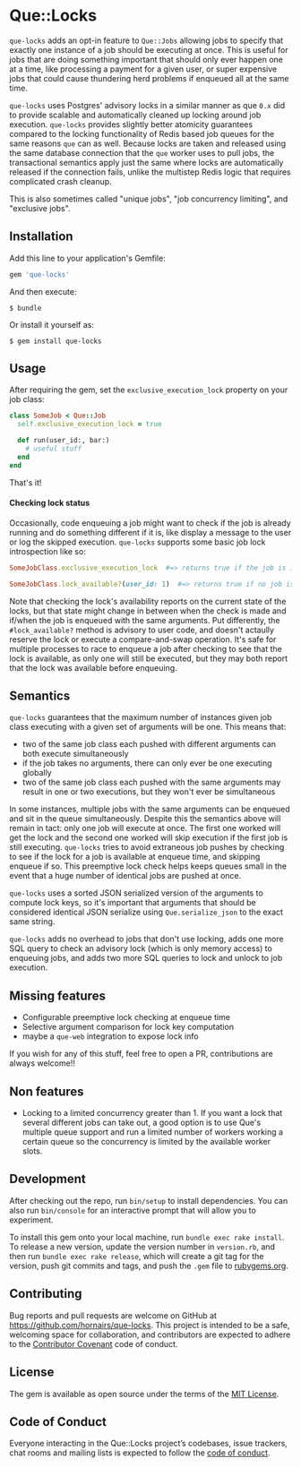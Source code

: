 # Que::Locks

`que-locks` adds an opt-in feature to `Que::Jobs` allowing jobs to specify that exactly one instance of a job should be executing at once. This is useful for jobs that are doing something important that should only ever happen one at a time, like processing a payment for a given user, or super expensive jobs that could cause thundering herd problems if enqueued all at the same time.

`que-locks` uses Postgres' advisory locks in a similar manner as que `0.x` did to provide scalable and automatically cleaned up locking around job execution. `que-locks` provides slightly better atomicity guarantees compared to the locking functionality of Redis based job queues for the same reasons `que` can as well. Because locks are taken and released using the same database connection that the `que` worker uses to pull jobs, the transactional semantics apply just the same where locks are automatically released if the connection fails, unlike the multistep Redis logic that requires complicated crash cleanup.

This is also sometimes called "unique jobs", "job concurrency limiting", and "exclusive jobs".

## Installation

Add this line to your application's Gemfile:

```ruby
gem 'que-locks'
```

And then execute:

    $ bundle

Or install it yourself as:

    $ gem install que-locks

## Usage

After requiring the gem, set the `exclusive_execution_lock` property on your job class:

```ruby
class SomeJob < Que::Job
  self.exclusive_execution_lock = true

  def run(user_id:, bar:)
    # useful stuff
  end
end
```

That's it!

#### Checking lock status

Occasionally, code enqueuing a job might want to check if the job is already running and do something different if it is, like display a message to the user or log the skipped execution. `que-locks` supports some basic job lock introspection like so:

```ruby
SomeJobClass.exclusive_execution_lock  #=> returns true if the job is indeed using que-locks

SomeJobClass.lock_available?(user_id: 1)  #=> returns true if no job is currently enqueued with these arguments or running right now holding the lock
```

Note that checking the lock's availability reports on the current state of the locks, but that state might change in between when the check is made and if/when the job is enqueued with the same arguments. Put differently, the `#lock_available?` method is advisory to user code, and doesn't actaully reserve the lock or execute a compare-and-swap operation. It's safe for multiple processes to race to enqueue a job after checking to see that the lock is available, as only one will still be executed, but they may both report that the lock was available before enqueuing.

## Semantics

`que-locks` guarantees that the maximum number of instances given job class executing with a given set of arguments will be one. This means that:

- two of the same job class each pushed with different arguments can both execute simultaneously
- if the job takes no arguments, there can only ever be one executing globally
- two of the same job class each pushed with the same arguments may result in one or two executions, but they won't ever be simultaneous

In some instances, multiple jobs with the same arguments can be enqueued and sit in the queue simultaneously. Despite this the semantics above will remain in tact: only one job will execute at once. The first one worked will get the lock and the second one worked will skip execution if the first job is still executing. `que-locks` tries to avoid extraneous job pushes by checking to see if the lock for a job is available at enqueue time, and skipping enqueue if so. This preemptive lock check helps keeps queues small in the event that a huge number of identical jobs are pushed at once.

`que-locks` uses a sorted JSON serialized version of the arguments to compute lock keys, so it's important that arguments that should be considered identical JSON serialize using `Que.serialize_json` to the exact same string.

`que-locks` adds no overhead to jobs that don't use locking, adds one more SQL query to check an advisory lock (which is only memory access) to enqueuing jobs, and adds two more SQL queries to lock and unlock to job execution.

## Missing features

- Configurable preemptive lock checking at enqueue time
- Selective argument comparison for lock key computation
- maybe a `que-web` integration to expose lock info

If you wish for any of this stuff, feel free to open a PR, contributions are always welcome!!

## Non features

- Locking to a limited concurrency greater than 1. If you want a lock that several different jobs can take out, a good option is to use Que's multiple queue support and run a limited number of workers working a certain queue so the concurrency is limited by the available worker slots.

## Development

After checking out the repo, run `bin/setup` to install dependencies. You can also run `bin/console` for an interactive prompt that will allow you to experiment.

To install this gem onto your local machine, run `bundle exec rake install`. To release a new version, update the version number in `version.rb`, and then run `bundle exec rake release`, which will create a git tag for the version, push git commits and tags, and push the `.gem` file to [rubygems.org](https://rubygems.org).

## Contributing

Bug reports and pull requests are welcome on GitHub at https://github.com/hornairs/que-locks. This project is intended to be a safe, welcoming space for collaboration, and contributors are expected to adhere to the [Contributor Covenant](http://contributor-covenant.org) code of conduct.

## License

The gem is available as open source under the terms of the [MIT License](https://opensource.org/licenses/MIT).

## Code of Conduct

Everyone interacting in the Que::Locks project’s codebases, issue trackers, chat rooms and mailing lists is expected to follow the [code of conduct](https://github.com/hornairs/que-locks/blob/master/CODE_OF_CONDUCT.md).

```

```
